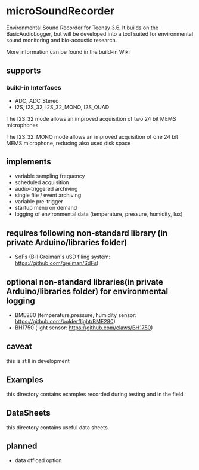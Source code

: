 


# microSoundRecorder
Environmental Sound Recorder for Teensy 3.6. It builds on the BasicAudioLogger, but will be developed into a tool suited for environmental sound monitoring and bio-acoustic research.

More information can be found in the build-in Wiki

## supports 
### build-in Interfaces
- ADC, ADC_Stereo
- I2S, I2S_32, I2S_32_MONO, I2S_QUAD 

The I2S_32 mode allows an improved acquisition of two 24 bit MEMS microphones

The I2S_32_MONO mode allows an improved acquisition of one 24 bit MEMS microphone, reducing also used disk space

## implements
- variable sampling frequency
- scheduled acquisition
- audio-triggered archiving
- single file / event archiving
- variable pre-trigger
- startup menu on demand
- logging of environmental data (temperature, pressure, humidity, lux)

## requires following non-standard library (in private Arduino/libraries folder)
- SdFs   (Bill Greiman's uSD filing system: https://github.com/greiman/SdFs)

## optional non-standard libraries(in private Arduino/libraries folder) for environmental logging
- BME280 (temperature,pressure, humidity sensor: https://github.com/bolderflight/BME280)
- BH1750 (light sensor: https://github.com/claws/BH1750)

## caveat
this is still in development

## Examples
this directory contains examples recorded during testing and in the field

## DataSheets
this directory contains useful data sheets

## planned
- data offload option

